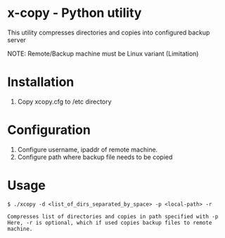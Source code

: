 
x-copy - Python utility
=======================
This utility compresses directories and copies into configured backup server

NOTE: Remote/Backup machine must be Linux variant (Limitation)

Installation
============
1. Copy xcopy.cfg to /etc directory

Configuration
=============
1. Configure username, ipaddr of remote machine.
2. Configure path where backup file needs to be copied

Usage
=====
    $ ./xcopy -d <list_of_dirs_separated_by_space> -p <local-path> -r

    Compresses list of directories and copies in path specified with -p
    Here, -r is optional, which if used copies backup files to remote machine.


